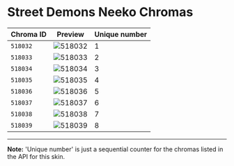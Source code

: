 # Street Demons Neeko Chromas

| Chroma ID | Preview | Unique number |
|---|---|---|
| `518032` | ![518032](https://raw.communitydragon.org/latest/plugins/rcp-be-lol-game-data/global/default/v1/champion-chroma-images/518/518032.png) | 1 |
| `518033` | ![518033](https://raw.communitydragon.org/latest/plugins/rcp-be-lol-game-data/global/default/v1/champion-chroma-images/518/518033.png) | 2 |
| `518034` | ![518034](https://raw.communitydragon.org/latest/plugins/rcp-be-lol-game-data/global/default/v1/champion-chroma-images/518/518034.png) | 3 |
| `518035` | ![518035](https://raw.communitydragon.org/latest/plugins/rcp-be-lol-game-data/global/default/v1/champion-chroma-images/518/518035.png) | 4 |
| `518036` | ![518036](https://raw.communitydragon.org/latest/plugins/rcp-be-lol-game-data/global/default/v1/champion-chroma-images/518/518036.png) | 5 |
| `518037` | ![518037](https://raw.communitydragon.org/latest/plugins/rcp-be-lol-game-data/global/default/v1/champion-chroma-images/518/518037.png) | 6 |
| `518038` | ![518038](https://raw.communitydragon.org/latest/plugins/rcp-be-lol-game-data/global/default/v1/champion-chroma-images/518/518038.png) | 7 |
| `518039` | ![518039](https://raw.communitydragon.org/latest/plugins/rcp-be-lol-game-data/global/default/v1/champion-chroma-images/518/518039.png) | 8 |

---

**Note:** 'Unique number' is just a sequential counter for the chromas listed in the API for this skin.